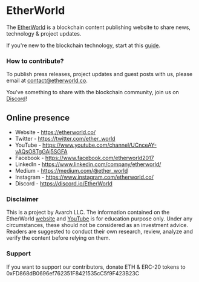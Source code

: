 # EtherWorld

The [EtherWorld](https://etherworld.co/) is a blockchain content publishing website to share news, technology & project updates.

If you're new to the blockchain technology, start at this [guide](https://etherworld.co/2017/10/16/etherworlds-good-read-on-blockchain-cryptocurrency/).

### How to contribute?

To publish press releases, project updates and guest posts with us, please email at contact@etherworld.co.

You've something to share with the blockchain community, join us on [Discord](https://discord.gg/Cf4jrsC)!
    
## Online presence

* Website - https://etherworld.co/
* Twitter - https://twitter.com/ether_world
* YouTube - https://www.youtube.com/channel/UCnceAY-vAQsO8TgGAj5SGFA
* Facebook - https://www.facebook.com/etherworld2017
* LinkedIn - https://www.linkedin.com/company/etherworld/
* Medium - https://medium.com/@ether_world
* Instagram - https://www.instagram.com/etherworld.co/
* Discord - https://discord.io/EtherWorld

### Disclaimer
This is a project by Avarch LLC. The information contained on the EtherWorld [website](https://etherworld.co/) and [YouTube](https://www.youtube.com/channel/UCnceAY-vAQsO8TgGAj5SGFA) is for education purpose only. Under any circumstances, these should not be considered as an investment advice. Readers are suggested to conduct their own research, review, analyze and verify the content before relying on them.

### Support
If you want to support our contributors, donate ETH & ERC-20 tokens to 0xFD868dB0696ef762351F8421535cC5f9F423B23C
